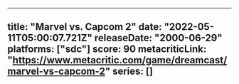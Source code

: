 
---
title: "Marvel vs. Capcom 2"
date: "2022-05-11T05:00:07.721Z"
releaseDate: "2000-06-29"
platforms: ["sdc"]
score: 90
metacriticLink: "https://www.metacritic.com/game/dreamcast/marvel-vs-capcom-2"
series: []
---

